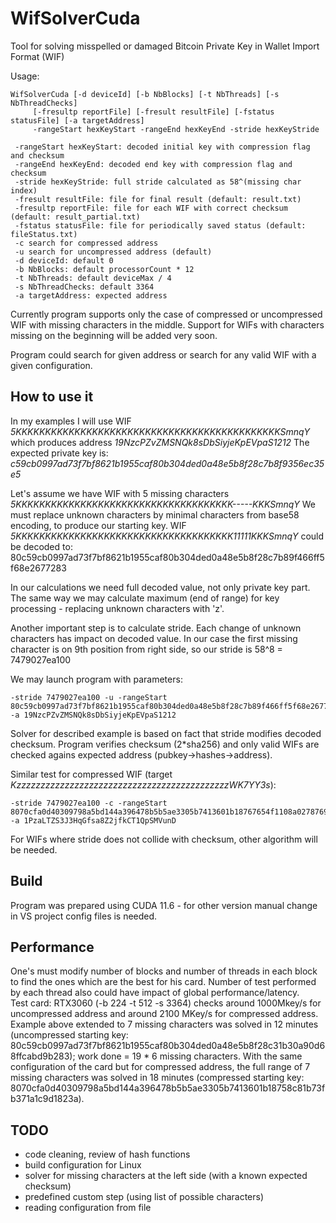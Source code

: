 # WifSolverCuda
Tool for solving misspelled or damaged Bitcoin Private Key in Wallet Import Format (WIF)

Usage:

    WifSolverCuda [-d deviceId] [-b NbBlocks] [-t NbThreads] [-s NbThreadChecks]
         [-fresultp reportFile] [-fresult resultFile] [-fstatus statusFile] [-a targetAddress]
         -rangeStart hexKeyStart -rangeEnd hexKeyEnd -stride hexKeyStride     

     -rangeStart hexKeyStart: decoded initial key with compression flag and checksum
     -rangeEnd hexKeyEnd: decoded end key with compression flag and checksum
     -stride hexKeyStride: full stride calculated as 58^(missing char index)
     -fresult resultFile: file for final result (default: result.txt)
     -fresultp reportFile: file for each WIF with correct checksum (default: result_partial.txt)
     -fstatus statusFile: file for periodically saved status (default: fileStatus.txt)
     -c search for compressed address
     -u search for uncompressed address (default)
     -d deviceId: default 0
     -b NbBlocks: default processorCount * 12
     -t NbThreads: default deviceMax / 4
     -s NbThreadChecks: default 3364
     -a targetAddress: expected address
     
Currently program supports only the case of compressed or uncompressed WIF with missing characters in the middle.
Support for WIFs with characters missing on the beginning will be added very soon.

Program could search for given address or search for any valid WIF with a given configuration. 
 
How to use it
-------------

In my examples I will use WIF _5KKKKKKKKKKKKKKKKKKKKKKKKKKKKKKKKKKKKKKKKKKKKKSmnqY_
which produces address _19NzcPZvZMSNQk8sDbSiyjeKpEVpaS1212_
The expected private key is: _c59cb0997ad73f7bf8621b1955caf80b304ded0a48e5b8f28c7b8f9356ec35e5_
    
Let's assume we have WIF with 5 missing characters _5KKKKKKKKKKKKKKKKKKKKKKKKKKKKKKKKKKKKK-----KKKSmnqY_
We must replace unknown characters by minimal characters from base58 encoding, to produce our starting key.
WIF _5KKKKKKKKKKKKKKKKKKKKKKKKKKKKKKKKKKKKK11111KKKSmnqY_ could be decoded to:
80c59cb0997ad73f7bf8621b1955caf80b304ded0a48e5b8f28c7b89f466ff5f68e2677283

In our calculations we need full decoded value, not only private key part.
The same way we may calculate maximum (end of range) for key processing - replacing unknown characters with 'z'.

Another important step is to calculate stride. Each change of unknown characters has impact on decoded value.
In our case the first missing character is on 9th position from right side, so our stride is
58^8 = 7479027ea100

We may launch program with parameters:

    -stride 7479027ea100 -u -rangeStart 80c59cb0997ad73f7bf8621b1955caf80b304ded0a48e5b8f28c7b89f466ff5f68e2677283  -a 19NzcPZvZMSNQk8sDbSiyjeKpEVpaS1212

Solver for described example is based on fact that stride modifies decoded checksum. Program verifies checksum (2*sha256) and only valid WIFs are checked agains expected address (pubkey->hashes->address).
    
Similar test for compressed WIF (target _KzzzzzzzzzzzzzzzzzzzzzzzzzzzzzzzzzzzzzzzzzzzzWK7YY3s_):

    -stride 7479027ea100 -c -rangeStart 8070cfa0d40309798a5bd144a396478b5b5ae3305b7413601b18767654f1108a02787692623a  -a 1PzaLTZS3J3HqGfsa8Z2jfkCT1QpSMVunD
   
For WIFs where stride does not collide with checksum, other algorithm will be needed.
        
Build
-----
Program was prepared using CUDA 11.6 - for other version manual change in VS project config files is needed.

Performance
-----------
One's must modify number of blocks and number of threads in each block to find the ones which are the best for his card. Number of test performed by each thread also could have impact of global performance/latency.  
Test card: RTX3060 (-b 224 -t 512 -s 3364) checks around 1000Mkey/s for uncompressed address and around 2100 MKey/s for compressed address. 
Example above extended to 7 missing characters was solved in 12 minutes (uncompressed starting key: 80c59cb0997ad73f7bf8621b1955caf80b304ded0a48e5b8f28c31b30a90d68ffcabd9b283); work done = 19 * 6 missing characters.
With the same configuration of the card but for compressed address, the full range of 7 missing characters was solved in 18 minutes (compressed starting key: 8070cfa0d40309798a5bd144a396478b5b5ae3305b7413601b18758c81b73fb371a1c9d1823a).

       
TODO
----
* code cleaning, review of hash functions
* build configuration for Linux
* solver for missing characters at the left side (with a known expected checksum)
* predefined custom step (using list of possible characters)
* reading configuration from file
